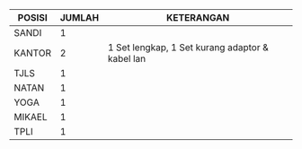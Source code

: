 


| POSISI | JUMLAH | KETERANGAN |
| --- | --- | --- |
| SANDI | 1 |  |
| KANTOR | 2 | 1 Set lengkap, 1 Set kurang adaptor & kabel lan |
| TJLS | 1 |  |
| NATAN | 1 |  |
| YOGA | 1 |  |
| MIKAEL | 1 |  |
| TPLI | 1 |  |
